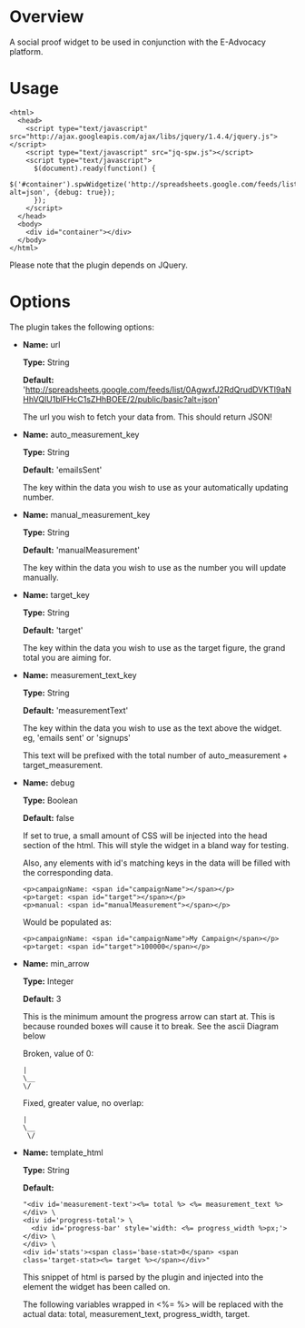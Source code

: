 # Overview
A social proof widget to be used in conjunction with the E-Advocacy platform.

# Usage
    <html>
      <head>
        <script type="text/javascript" src="http://ajax.googleapis.com/ajax/libs/jquery/1.4.4/jquery.js"></script>
        <script type="text/javascript" src="jq-spw.js"></script>
        <script type="text/javascript">
          $(document).ready(function() {
            $('#container').spwWidgetize('http://spreadsheets.google.com/feeds/list/0AgwxfJ2RdQrudDVKTl9aNHhVQlU1blFHcC1sZHhBOEE/2/public/basic?alt=json', {debug: true});
          });
        </script>
      </head>
      <body>
        <div id="container"></div>
      </body>
    </html>
    
Please note that the plugin depends on JQuery.
    
# Options
The plugin takes the following options:

+   **Name:** url

    **Type:** String
    
    **Default:** 'http://spreadsheets.google.com/feeds/list/0AgwxfJ2RdQrudDVKTl9aNHhVQlU1blFHcC1sZHhBOEE/2/public/basic?alt=json'
    
    The url you wish to fetch your data from. This should return JSON!
    
+   **Name:** auto_measurement_key

    **Type:** String
    
    **Default:** 'emailsSent'
    
    The key within the data you wish to use as your automatically updating number.
    
+   **Name:** manual_measurement_key

    **Type:** String
    
    **Default:** 'manualMeasurement'
    
    The key within the data you wish to use as the number you will update manually.
    
+   **Name:** target_key

    **Type:** String
    
    **Default:** 'target'
    
    The key within the data you wish to use as the target figure, the grand total you are aiming for.
    
+   **Name:** measurement_text_key

    **Type:** String
    
    **Default:** 'measurementText'
    
    The key within the data you wish to use as the text above the widget. eg, 'emails sent' or 'signups'
    
    This text will be prefixed with the total number of auto_measurement + target_measurement.
    
+   **Name:** debug

    **Type:** Boolean
    
    **Default:** false
    
    If set to true, a small amount of CSS will be injected into the head section of the html. This will style the widget in a bland way for testing.

    Also, any elements with id's matching keys in the data will be filled with the corresponding data.

        <p>campaignName: <span id="campaignName"></span></p>
        <p>target: <span id="target"></span></p>
        <p>manual: <span id="manualMeasurement"></span></p>
        
    Would be populated as:
    
        <p>campaignName: <span id="campaignName">My Campaign</span></p>
        <p>target: <span id="target">100000</span></p>
        
+   **Name:** min_arrow

    **Type:** Integer

    **Default:** 3

    This is the minimum amount the progress arrow can start at. This is because rounded boxes will cause it to break. See the ascii Diagram below
    
    Broken, value of 0:
    
        |
        \__
        \/
        
    Fixed, greater value, no overlap:
    
        |
        \__
         \/
         
        
+   **Name:** template_html

    **Type:** String
    
    **Default:** 
    
        "<div id='measurement-text'><%= total %> <%= measurement_text %></div> \
        <div id='progress-total'> \
          <div id='progress-bar' style='width: <%= progress_width %>px;'></div> \
        </div> \
        <div id='stats'><span class='base-stat>0</span> <span class='target-stat><%= target %></span></div>"
        
    This snippet of html is parsed by the plugin and injected into the element the widget has been called on.
    
    The following variables wrapped in <%= %> will be replaced with the actual data: total, measurement_text, progress_width, target.
